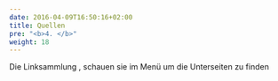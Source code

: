 ```yaml
---
date: 2016-04-09T16:50:16+02:00
title: Quellen
pre: "<b>4. </b>"
weight: 18
---
```


Die Linksammlung , schauen sie im Menü um die Unterseiten zu finden
